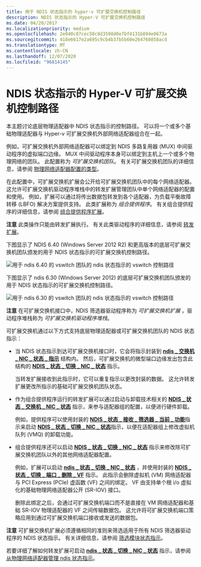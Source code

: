 ```yaml
---
title: 用于 NDIS 状态指示的 hyper-v 可扩展交换机控制路径
description: NDIS 状态指示的 Hyper-V 可扩展交换机控制路径
ms.date: 04/20/2017
ms.localizationpriority: medium
ms.openlocfilehash: 2e040c87cec58c8d3598d0e7bf4131b894e0673a
ms.sourcegitcommit: 418e6617e2a695c9cb4b37b5b60e264760858acd
ms.translationtype: MT
ms.contentlocale: zh-CN
ms.lasthandoff: 12/07/2020
ms.locfileid: "96814145"
---
```

# <a name="hyper-v-extensible-switch-control-path-for-ndis-status-indications"></a>NDIS 状态指示的 Hyper-V 可扩展交换机控制路径


本主题讨论底层物理适配器中 NDIS 状态指示的控制路径。 可以将一个或多个基础物理适配器与 Hyper-v 可扩展交换机外部网络适配器组合在一起。

例如，可扩展交换机外部网络适配器可以绑定到 NDIS 多路复用器 (MUX) 中间驱动程序的虚拟端口边缘。 MUX 中间驱动程序本身可以绑定到主机上一个或多个物理网络的团队。 此配置称为 *可扩展交换机团队*。 有关可扩展交换机团队的详细信息，请参阅 [物理网络适配器配置的类型](types-of-physical-network-adapter-configurations.md)。

在此配置中，可扩展交换机扩展会公开给可扩展交换机团队中的每个网络适配器。 这允许可扩展交换机驱动程序堆栈中的转发扩展管理团队中单个网络适配器的配置和使用。 例如，扩展可以通过将传出数据包转发到各个适配器，为负载平衡故障转移 (LBFO) 解决方案提供支持。 此类扩展称为 *组合提供程序*。 有关组合提供程序的详细信息，请参阅 [组合提供程序扩展](teaming-provider-extensions.md)。

**注意**  此类操作只能由转发扩展执行。 有关此类驱动程序的详细信息，请参阅 [转发扩展](forwarding-extensions.md)。

 

下图显示了 NDIS 6.40 (Windows Server 2012 R2) 和更高版本的底层可扩展交换机团队颁发的用于 NDIS 状态指示的可扩展交换机控制路径。

![用于 ndis 6.40 的 vswitch 团队的 ndis 状态指示的 vswitch 控制路径](images/vswitch-status-controlpath2-ndis640.png)

下图显示了 ndis 6.30 (Windows Server 2012) 的底层可扩展交换机团队颁发的用于 NDIS 状态指示的可扩展交换机控制路径。

![用于 ndis 6.30 的 vswitch 团队的 ndis 状态指示的 vswitch 控制路径](images/vswitch-status-controlpath2.png)

**注意**  在可扩展交换机接口中，NDIS 筛选器驱动程序称为 *可扩展交换机扩展* ，驱动程序堆栈称为 *可扩展交换机驱动程序堆栈*。

 

可扩展交换机通过以下方式支持底层物理适配器或可扩展交换机团队的 NDIS 状态指示：

-   当 NDIS 状态指示到达可扩展交换机接口时，它会将指示封装到 [**ndis \_ 交换机 \_ NIC \_ 状态 \_ 指示**](/windows-hardware/drivers/ddi/ndis/ns-ndis-_ndis_switch_nic_status_indication) 结构内。 然后，可扩展交换机的微型端口边缘发出包含此结构的 [**NDIS \_ 状态 \_ 切换 \_ NIC \_ 状态**](./ndis-status-switch-nic-status.md) 指示。

    当转发扩展接收到此指示时，它可以重复指示以更改封装的数据。 这允许转发扩展更改所指示的基础可扩展交换机团队状态。

-   作为组合提供程序运行的转发扩展可以通过启动与卸载技术相关的 [**NDIS \_ 状态 \_ 交换机 \_ NIC \_ 状态**](./ndis-status-switch-nic-status.md) 指示，来参与适配器组的配置，以便进行硬件卸载。

    例如，提供程序可以使用封装的 [**NDIS \_ 状态 \_ 接收 \_ 筛选器 \_ 当前 \_ 功能**](./ndis-status-receive-filter-current-capabilities.md)指示来启动 [**NDIS \_ 状态 \_ 切换 \_ NIC \_ 状态**](./ndis-status-switch-nic-status.md)指示，以便在适配器组上修改虚拟机队列 (VMQ) 的卸载功能。

-   组合提供程序还可以启动 [**NDIS \_ 状态 \_ 切换 \_ NIC \_ 状态**](./ndis-status-switch-nic-status.md) 指示来修改除可扩展交换机团队以外的其他网络适配器配置。

    例如，扩展可以启动 [**ndis \_ 状态 \_ 切换 \_ NIC \_ 状态**](./ndis-status-switch-nic-status.md) ，并使用封装的 [**NDIS \_ 状态 \_ 切换 \_ 端口 \_ 删除 \_ VF**](./ndis-status-switch-port-remove-vf.md) 指示。 此指示会删除虚拟机 (VM) 网络适配器与 PCI Express (PCIe) 虚函数 (VF) 之间的绑定。 VF 由支持单个根 i/o 虚拟化的基础物理网络适配器公开 (SR-IOV) 接口。

    删除此绑定之后，会通过可扩展交换机端口而不是直接在 VM 网络适配器和基础 SR-IOV 物理适配器的 VF 之间传输数据包。 这允许将可扩展交换机端口策略应用到通过可扩展交换机端口接收或发送的数据包。

**注意**  可扩展交换机扩展必须遵循相同的准则来筛选适用于所有 NDIS 筛选器驱动程序的 NDIS 状态指示。 有关详细信息，请参阅 [筛选模块状态指示](filter-module-status-indications.md)。

 

若要详细了解如何转发扩展可启动 [**ndis \_ 状态 \_ 切换 \_ NIC \_ 状态**](./ndis-status-switch-nic-status.md) 指示，请参阅 [从物理网络适配器管理 ndis 状态指示](managing-ndis-status-indications-from-physical-network-adapters.md)。

 

